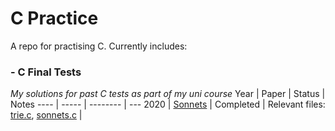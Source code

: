 # C Practice
A repo for practising C. 
Currently includes:
### - C Final Tests
  _My solutions for past C tests as part of my uni course_
  Year | Paper | Status | Notes
  ---- | ----- | -------- | ---
  2020 | [Sonnets](sonnets) | Completed | Relevant files: [trie.c](sonnets/source/trie.c), [sonnets.c](sonnets/source/sonnets.c) |
